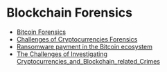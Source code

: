 # Blockchain Forensics

- [Bitcoin Forensics](https://ramagururadhakrishnan.github.io/Blockchain-Papers/Forensics/Bitcoin_Forensics.pdf)
- [Challenges of Cryptocurrencies Forensics](https://ramagururadhakrishnan.github.io/Blockchain-Papers/Forensics/Challenges_of_Cryptocurrencies_Forensics.pdf)
- [Ransomware payment in the Bitcoin ecosystem](https://ramagururadhakrishnan.github.io/Blockchain-Papers/Forensics/Ransomware_payments_in_the_Bitcoin_ecosystem.pdf)
- [The Challenges of Investigating Cryptocurrencies_and_Blockchain_related_Crimes](https://ramagururadhakrishnan.github.io/Blockchain-Papers/Forensics/The_Challenges_of_Investigating_Cryptocurrencies_and_Blockchain_related_Crimes.pdf)
